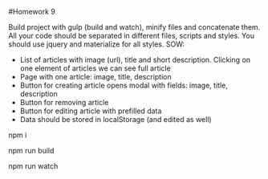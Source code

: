 #Homework 9

Build project with gulp (build and watch), minify files and concatenate them. All your code should be separated in different files, scripts and styles. You should use jquery and materialize for all styles. SOW:
- List of articles with image (url), title and short description. Clicking on one element of articles we can see full article
- Page with one article: image, title, description
- Button for creating article opens modal with fields: image, title, description
- Button for removing article
- Button for editing article with prefilled data
- Data should be stored in localStorage (and edited as well)

npm i

npm run build

npm run watch